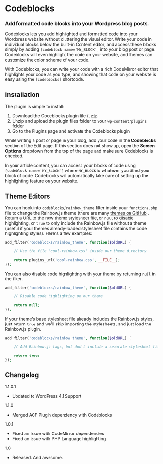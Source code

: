 Codeblocks
==========

### Add formatted code blocks into your Wordpress blog posts.

Codeblocks lets you add highlighted and formatted code into your Wordpress website without cluttering the visual editor. Write your code in individual blocks below the built-in Content editor, and access these blocks simply by adding `[codeblock name='MY_BLOCK']` into your blog post or page. Codeblocks will even highlight the code on your website, and themes can customize the color scheme of your code.

With Codeblocks, you can write your code with a rich CodeMirror editor that highlights your code as you type, and showing that code on your website is easy using the `[codeblocks]` shortcode.

Installation
------------

The plugin is simple to install:

1. Download the Codeblocks plugin file (`.zip`)
2. Unzip and upload the plugin files folder to your `wp-content/plugins` folder
3. Go to the Plugins page and activate the Codeblocks plugin

While writing a post or page in your blog, add your code in the **Codeblocks** section of the Edit page. If this section does not show up, open the **Screen Options** dropdown from the top of the page and make sure Codeblocks is checked.

In your article content, you can access your blocks of code using `[codeblock name='MY_BLOCK']` where `MY_BLOCK` is whatever you titled your block of code. Codeblocks will automatically take care of setting up the highlighting feature on your website.

Theme Editors
-------------

You can hook into `codeblocks/rainbow_theme` filter inside your `functions.php` file to change the Rainbow.js theme (there are many [themes on GitHub](https://github.com/ccampbell/rainbow/tree/master/themes)). Return a URL to the new theme stylesheet file, or `null` to disable highlighting, or `true` to only include the Rainbow.js file without a theme (useful if your themes already-loaded stylesheet file contains the code highlighting styles). Here's a few examples:

```php
add_filter('codeblocks/rainbow_theme', function($oldURL) {

	// Use the file 'cool-rainbow.css' inside our theme directory

	return plugins_url('cool-rainbow.css', __FILE__);
});
```

You can also disable code highlighting with your theme by returning `null` in the filter.

```php
add_filter('codeblocks/rainbow_theme', function($oldURL) {

	// Disable code highlighting on our theme

	return null;
});
```

If your theme's base stylesheet file already includes the Rainbow.js styles, just return `true` and we'll skip importing the stylesheets, and just load the Rainbow.js plugin.

```php
add_filter('codeblocks/rainbow_theme', function($oldURL) {

	// Add Rainbow.js tags, but don't include a separate stylesheet file

	return true;
});
```

Changelog
---------

1.1.0.1

* Updated to WordPress 4.1 Support

1.1.0

* Merged ACF Plugin dependency with Codeblocks

1.0.1

* Fixed an issue with CodeMirror dependencies
* Fixed an issue with PHP Language highlighting

1.0

* Released. And awesome.